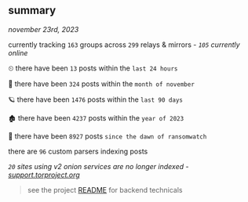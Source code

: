 
## summary
_november 23rd, 2023_

currently tracking `163` groups across `299` relays & mirrors - _`105` currently online_

⏲ there have been `13` posts within the `last 24 hours`

🦈 there have been `324` posts within the `month of november`

🪐 there have been `1476` posts within the `last 90 days`

🏚 there have been `4237` posts within the `year of 2023`

🦕 there have been `8927` posts `since the dawn of ransomwatch`

there are `96` custom parsers indexing posts

_`20` sites using v2 onion services are no longer indexed - [support.torproject.org](https://support.torproject.org/onionservices/v2-deprecation/)_

> see the project [README](https://github.com/joshhighet/ransomwatch#ransomwatch--) for backend technicals
